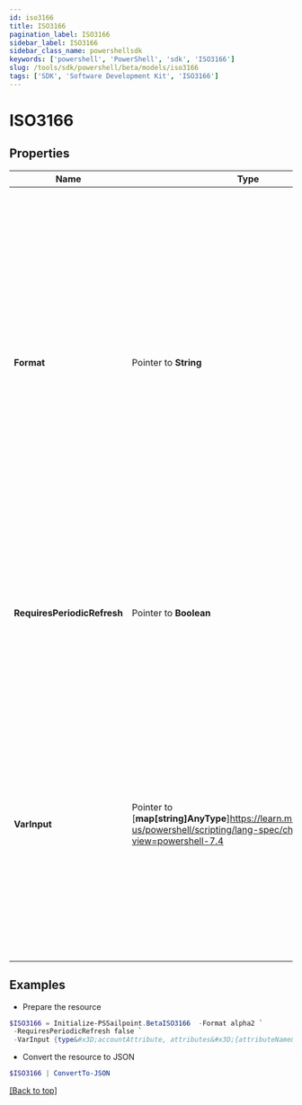 ```yaml
---
id: iso3166
title: ISO3166
pagination_label: ISO3166
sidebar_label: ISO3166
sidebar_class_name: powershellsdk
keywords: ['powershell', 'PowerShell', 'sdk', 'ISO3166'] 
slug: /tools/sdk/powershell/beta/models/iso3166
tags: ['SDK', 'Software Development Kit', 'ISO3166']
---
```



# ISO3166

## Properties

Name | Type | Description | Notes
------------ | ------------- | ------------- | -------------
**Format** |  Pointer to **String** | An optional value to denote which ISO 3166 format to return. Valid values are:   `alpha2` - Two-character country code (e.g., ""US""); this is the default value if no format is supplied   `alpha3` - Three-character country code (e.g., ""USA"")   `numeric` - The numeric country code (e.g., ""840"")  | [optional] 
**RequiresPeriodicRefresh** |  Pointer to **Boolean** | A value that indicates whether the transform logic should be re-evaluated every evening as part of the identity refresh process | [optional] [default to $false]
**VarInput** |  Pointer to [**map[string]AnyType**]https://learn.microsoft.com/en-us/powershell/scripting/lang-spec/chapter-04?view=powershell-7.4 | This is an optional attribute that can explicitly define the input data which will be fed into the transform logic. If input is not provided, the transform will take its input from the source and attribute combination configured via the UI. | [optional] 

## Examples

- Prepare the resource
```powershell
$ISO3166 = Initialize-PSSailpoint.BetaISO3166  -Format alpha2 `
 -RequiresPeriodicRefresh false `
 -VarInput {type&#x3D;accountAttribute, attributes&#x3D;{attributeName&#x3D;first_name, sourceName&#x3D;Source}}
```

- Convert the resource to JSON
```powershell
$ISO3166 | ConvertTo-JSON
```


[[Back to top]](#) 

